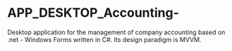 # APP_DESKTOP_Accounting-
Desktop application for the management of company accounting based on .net - Windows Forms written in C#. Its design paradigm is MVVM.
